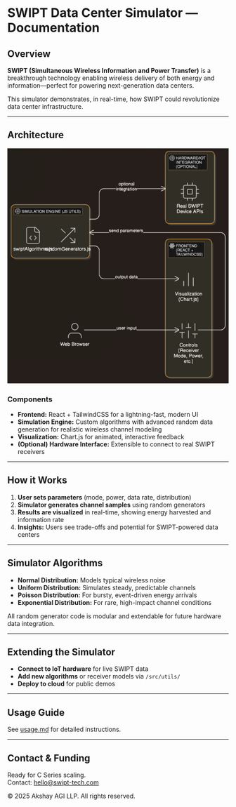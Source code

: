 # SWIPT Data Center Simulator — Documentation

## Overview

**SWIPT (Simultaneous Wireless Information and Power Transfer)** is a breakthrough technology enabling wireless delivery of both energy and information—perfect for powering next-generation data centers.

This simulator demonstrates, in real-time, how SWIPT could revolutionize data center infrastructure.

---

## Architecture

![Architecture](architecture.png)

### Components

- **Frontend:** React + TailwindCSS for a lightning-fast, modern UI
- **Simulation Engine:** Custom algorithms with advanced random data generation for realistic wireless channel modeling
- **Visualization:** Chart.js for animated, interactive feedback
- **(Optional) Hardware Interface:** Extensible to connect to real SWIPT receivers

---

## How it Works

1. **User sets parameters** (mode, power, data rate, distribution)
2. **Simulator generates channel samples** using random generators
3. **Results are visualized** in real-time, showing energy harvested and information rate
4. **Insights:** Users see trade-offs and potential for SWIPT-powered data centers

---

## Simulator Algorithms

- **Normal Distribution:** Models typical wireless noise
- **Uniform Distribution:** Simulates steady, predictable channels
- **Poisson Distribution:** For bursty, event-driven energy arrivals
- **Exponential Distribution:** For rare, high-impact channel conditions

All random generator code is modular and extendable for future hardware data integration.

---

## Extending the Simulator

- **Connect to IoT hardware** for live SWIPT data
- **Add new algorithms** or receiver models via `/src/utils/`
- **Deploy to cloud** for public demos

---

## Usage Guide

See [usage.md](usage.md) for detailed instructions.

---

## Contact & Funding

Ready for C Series scaling.  
Contact: [hello@swipt-tech.com](mailto:hello@swipt-tech.com)

&copy; 2025 Akshay AGI LLP. All rights reserved.